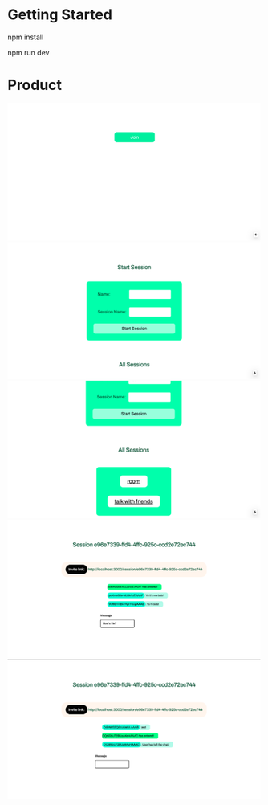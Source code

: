 # Getting Started

npm install 

npm run dev

# Product

<img src="./readme-assets/home-page.png">
<img src="./readme-assets/join-page.png">
<img src="./readme-assets/all-sessions.png">
<img src="./readme-assets/session-page.png">
<img src="./readme-assets/session-user-left.png">

